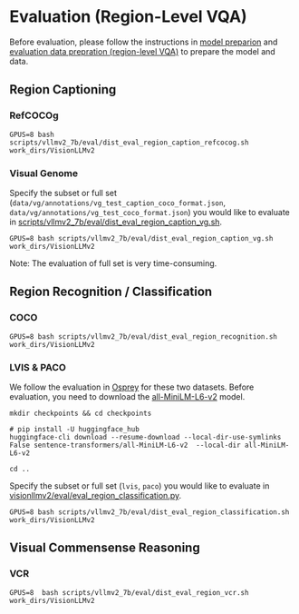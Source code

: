 # Evaluation (Region-Level VQA)


Before evaluation, please follow the instructions in [model preparion](./model.md) and [evaluation data prepration (region-level VQA)](./data_region-vqa.md) to prepare the model and data.


## Region Captioning

### RefCOCOg

```
GPUS=8 bash scripts/vllmv2_7b/eval/dist_eval_region_caption_refcocog.sh work_dirs/VisionLLMv2
```

### Visual Genome

Specify the subset or full set (`data/vg/annotations/vg_test_caption_coco_format.json`, `data/vg/annotations/vg_test_coco_format.json`) you would like to evaluate in [scripts/vllmv2_7b/eval/dist_eval_region_caption_vg.sh](https://github.com/OpenGVLab/VisionLLM/blob/7befe44a38f874fba6835445dbd0177f0b6b46d9/VisionLLMv2/scripts/vllmv2_7b/eval/dist_eval_region_caption_vg.sh#L13).

```
GPUS=8 bash scripts/vllmv2_7b/eval/dist_eval_region_caption_vg.sh work_dirs/VisionLLMv2
```

Note: The evaluation of full set is very time-consuming.


## Region Recognition / Classification

### COCO

```
GPUS=8 bash scripts/vllmv2_7b/eval/dist_eval_region_recognition.sh work_dirs/VisionLLMv2
```

### LVIS & PACO

We follow the evaluation in [Osprey](https://github.com/CircleRadon/Osprey) for these two datasets. Before evaluation, you need to download the [all-MiniLM-L6-v2](https://huggingface.co/sentence-transformers/all-MiniLM-L6-v2) model.

```
mkdir checkpoints && cd checkpoints

# pip install -U huggingface_hub
huggingface-cli download --resume-download --local-dir-use-symlinks False sentence-transformers/all-MiniLM-L6-v2  --local-dir all-MiniLM-L6-v2

cd ..
```

Specify the subset or full set (`lvis`, `paco`) you would like to evaluate in [visionllmv2/eval/eval_region_classification.py](https://github.com/OpenGVLab/VisionLLM/blob/7befe44a38f874fba6835445dbd0177f0b6b46d9/VisionLLMv2/visionllmv2/eval/eval_region_classification.py#L381).

```
GPUS=8 bash scripts/vllmv2_7b/eval/dist_eval_region_classification.sh work_dirs/VisionLLMv2
```


## Visual Commensense Reasoning

### VCR

```
GPUS=8  bash scripts/vllmv2_7b/eval/dist_eval_region_vcr.sh work_dirs/VisionLLMv2
```